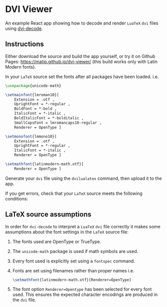 # DVI Viewer

An example React app showing how to decode and render `LuaTeX` `dvi` files using [dvi-decode](https://github.com/matjp/dvi-decode).

## Instructions

Either download the source and build the app yourself, or try it on Github Pages: <https://matjp.github.io/dvi-viewer/> (this build works only with Latin Modern fonts).

In your `LaTeX` source set the fonts after all packages have been loaded. i.e.

```latex
\usepackage{unicode-math}

\setmainfont{lmroman10}[
    Extension = .otf ,
    UprightFont = *-regular ,
    BoldFont = *-bold ,
    ItalicFont = *-italic ,
    BoldItalicFont = *-bolditalic ,
    SmallCapsFont = lmromancaps10-regular ,
    Renderer = OpenType ]

\setmonofont{lmmono10}[
    Extension = .otf ,
    UprightFont = *-regular ,
    ItalicFont = *-italic ,
    Renderer = OpenType ]

\setmathfont{latinmodern-math.otf}[
    Renderer = OpenType ]
```

Generate your `dvi` file using the `dvilualatex` command, then upload it to the app.

If you get errors, check that your `LaTeX` source meets the following conditions:

## LaTeX source assumptions

In order for `dvi-decode` to interpret a `LuaTeX` `dvi` file correctly it makes some assumptions about the font settings in the `LaTeX` source file:

1. The fonts used are OpenType or TrueType.
2. The `unicode-math` package is used if math symbols are used.
3. Every font used is explicitly set using a `fontspec` command.
4. Fonts are set using filenames rather than proper names i.e.

    ```latex
    \setmathfont{latinmodern-math.otf}[Renderer=OpenType]
    ```

5. The font option `Renderer=Opentype` has been selected for every font used. This ensures the expected character encodings are produced in the `dvi` file.
